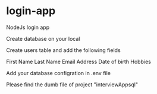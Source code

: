 # login-app
NodeJs login app

Create database on your local

Create users table and add the following fields

  First Name
  Last Name
  Email
  Address
  Date of birth
  Hobbies

Add your database configration in .env file

Please find the dumb file of project "interviewAppsql"
